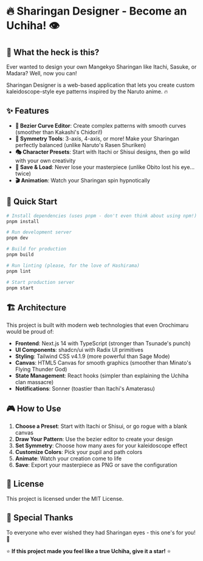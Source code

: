 # 🔥 Sharingan Designer - Become an Uchiha! 👁️

## 🎯 What the heck is this?

Ever wanted to design your own Mangekyo Sharingan like Itachi, Sasuke, or Madara? Well, now you can!

Sharingan Designer is a web-based application that lets you create custom kaleidoscope-style eye patterns inspired by the Naruto anime. 🔥

## ✨ Features

- **🎨 Bezier Curve Editor**: Create complex patterns with smooth curves (smoother than Kakashi's Chidori!)
- **🔄 Symmetry Tools**: 3-axis, 4-axis, or more! Make your Sharingan perfectly balanced (unlike Naruto's Rasen Shuriken)
- **🎭 Character Presets**: Start with Itachi or Shisui designs, then go wild with your own creativity
- **💾 Save & Load**: Never lose your masterpiece (unlike Obito lost his eye... twice)
- **🎬 Animation**: Watch your Sharingan spin hypnotically

## 🚀 Quick Start

```bash
# Install dependencies (uses pnpm - don't even think about using npm!)
pnpm install

# Run development server
pnpm dev

# Build for production
pnpm build

# Run linting (please, for the love of Hashirama)
pnpm lint

# Start production server
pnpm start
```

## 🏗️ Architecture

This project is built with modern web technologies that even Orochimaru would be proud of:

- **Frontend**: Next.js 14 with TypeScript (stronger than Tsunade's punch)
- **UI Components**: shadcn/ui with Radix UI primitives
- **Styling**: Tailwind CSS v4.1.9 (more powerful than Sage Mode)
- **Canvas**: HTML5 Canvas for smooth graphics (smoother than Minato's Flying Thunder God)
- **State Management**: React hooks (simpler than explaining the Uchiha clan massacre)
- **Notifications**: Sonner (toastier than Itachi's Amaterasu)

## 🎮 How to Use

1. **Choose a Preset**: Start with Itachi or Shisui, or go rogue with a blank canvas
2. **Draw Your Pattern**: Use the bezier editor to create your design
3. **Set Symmetry**: Choose how many axes for your kaleidoscope effect
4. **Customize Colors**: Pick your pupil and path colors
5. **Animate**: Watch your creation come to life
6. **Save**: Export your masterpiece as PNG or save the configuration

## 📄 License

This project is licensed under the MIT License.

## 🎉 Special Thanks

To everyone who ever wished they had Sharingan eyes - this one's for you! 🥷

⭐ **If this project made you feel like a true Uchiha, give it a star!** ⭐
